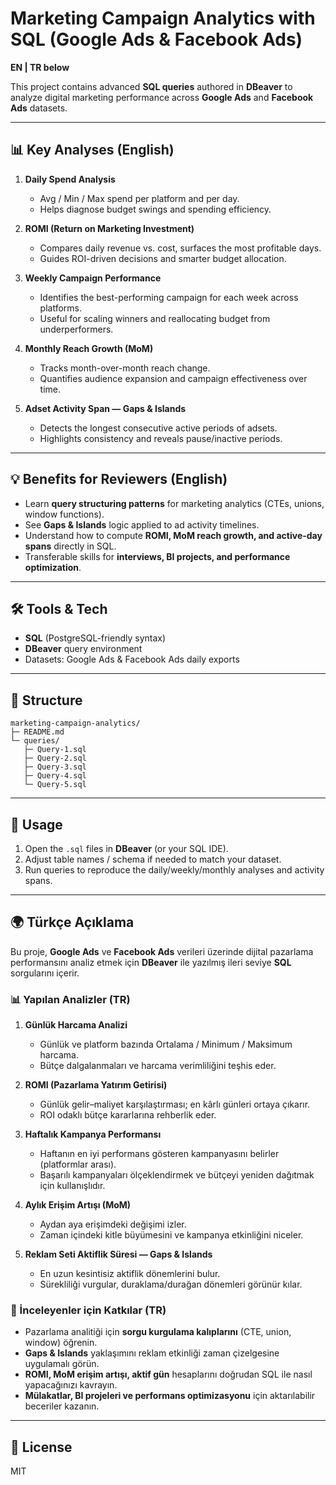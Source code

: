 
# Marketing Campaign Analytics with SQL (Google Ads & Facebook Ads)

**EN | TR below**

This project contains advanced **SQL queries** authored in **DBeaver** to analyze digital marketing performance across **Google Ads** and **Facebook Ads** datasets.

---

## 📊 Key Analyses (English)
1. **Daily Spend Analysis**
   - Avg / Min / Max spend per platform and per day.
   - Helps diagnose budget swings and spending efficiency.

2. **ROMI (Return on Marketing Investment)**
   - Compares daily revenue vs. cost, surfaces the most profitable days.
   - Guides ROI-driven decisions and smarter budget allocation.

3. **Weekly Campaign Performance**
   - Identifies the best-performing campaign for each week across platforms.
   - Useful for scaling winners and reallocating budget from underperformers.

4. **Monthly Reach Growth (MoM)**
   - Tracks month-over-month reach change.
   - Quantifies audience expansion and campaign effectiveness over time.

5. **Adset Activity Span — Gaps & Islands**
   - Detects the longest consecutive active periods of adsets.
   - Highlights consistency and reveals pause/inactive periods.

---

## 💡 Benefits for Reviewers (English)
- Learn **query structuring patterns** for marketing analytics (CTEs, unions, window functions).
- See **Gaps & Islands** logic applied to ad activity timelines.
- Understand how to compute **ROMI, MoM reach growth, and active-day spans** directly in SQL.
- Transferable skills for **interviews, BI projects, and performance optimization**.

---

## 🛠 Tools & Tech
- **SQL** (PostgreSQL-friendly syntax)
- **DBeaver** query environment
- Datasets: Google Ads & Facebook Ads daily exports

---

## 📂 Structure
```text
marketing-campaign-analytics/
├─ README.md
└─ queries/
   ├─ Query-1.sql
   ├─ Query-2.sql
   ├─ Query-3.sql
   ├─ Query-4.sql
   └─ Query-5.sql
```

---

## 🚀 Usage
1. Open the `.sql` files in **DBeaver** (or your SQL IDE).
2. Adjust table names / schema if needed to match your dataset.
3. Run queries to reproduce the daily/weekly/monthly analyses and activity spans.

---

## 🌍 Türkçe Açıklama

Bu proje, **Google Ads** ve **Facebook Ads** verileri üzerinde dijital pazarlama performansını analiz etmek için **DBeaver** ile yazılmış ileri seviye **SQL** sorgularını içerir.

### 📊 Yapılan Analizler (TR)
1. **Günlük Harcama Analizi**
   - Günlük ve platform bazında Ortalama / Minimum / Maksimum harcama.
   - Bütçe dalgalanmaları ve harcama verimliliğini teşhis eder.

2. **ROMI (Pazarlama Yatırım Getirisi)**
   - Günlük gelir–maliyet karşılaştırması; en kârlı günleri ortaya çıkarır.
   - ROI odaklı bütçe kararlarına rehberlik eder.

3. **Haftalık Kampanya Performansı**
   - Haftanın en iyi performans gösteren kampanyasını belirler (platformlar arası).
   - Başarılı kampanyaları ölçeklendirmek ve bütçeyi yeniden dağıtmak için kullanışlıdır.

4. **Aylık Erişim Artışı (MoM)**
   - Aydan aya erişimdeki değişimi izler.
   - Zaman içindeki kitle büyümesini ve kampanya etkinliğini niceler.

5. **Reklam Seti Aktiflik Süresi — Gaps & Islands**
   - En uzun kesintisiz aktiflik dönemlerini bulur.
   - Sürekliliği vurgular, duraklama/durağan dönemleri görünür kılar.

### 🎯 İnceleyenler için Katkılar (TR)
- Pazarlama analitiği için **sorgu kurgulama kalıplarını** (CTE, union, window) öğrenin.
- **Gaps & Islands** yaklaşımını reklam etkinliği zaman çizelgesine uygulamalı görün.
- **ROMI, MoM erişim artışı, aktif gün** hesaplarını doğrudan SQL ile nasıl yapacağınızı kavrayın.
- **Mülakatlar, BI projeleri ve performans optimizasyonu** için aktarılabilir beceriler kazanın.

---

## 🔖 License
MIT
